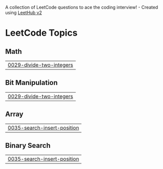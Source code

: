 A collection of LeetCode questions to ace the coding interview! - Created using [LeetHub v2](https://github.com/arunbhardwaj/LeetHub-2.0)
<!---LeetCode Topics Start-->
# LeetCode Topics
## Math
|  |
| ------- |
| [0029-divide-two-integers](https://github.com/manasbhardwaj18/LeetCode/tree/master/0029-divide-two-integers) |
## Bit Manipulation
|  |
| ------- |
| [0029-divide-two-integers](https://github.com/manasbhardwaj18/LeetCode/tree/master/0029-divide-two-integers) |
## Array
|  |
| ------- |
| [0035-search-insert-position](https://github.com/manasbhardwaj18/LeetCode/tree/master/0035-search-insert-position) |
## Binary Search
|  |
| ------- |
| [0035-search-insert-position](https://github.com/manasbhardwaj18/LeetCode/tree/master/0035-search-insert-position) |
<!---LeetCode Topics End-->